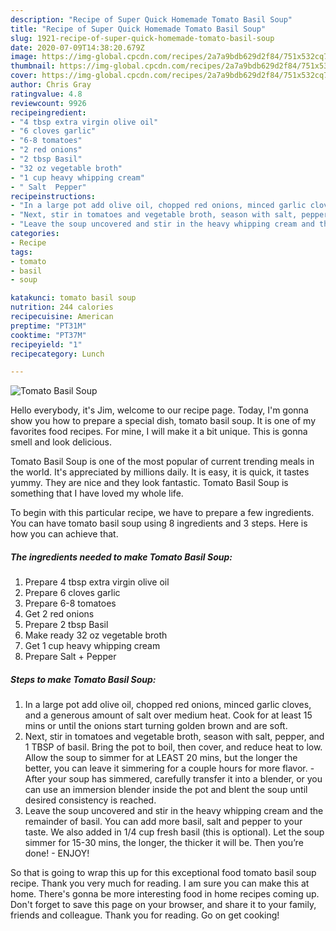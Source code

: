 ```yaml
---
description: "Recipe of Super Quick Homemade Tomato Basil Soup"
title: "Recipe of Super Quick Homemade Tomato Basil Soup"
slug: 1921-recipe-of-super-quick-homemade-tomato-basil-soup
date: 2020-07-09T14:38:20.679Z
image: https://img-global.cpcdn.com/recipes/2a7a9bdb629d2f84/751x532cq70/tomato-basil-soup-recipe-main-photo.jpg
thumbnail: https://img-global.cpcdn.com/recipes/2a7a9bdb629d2f84/751x532cq70/tomato-basil-soup-recipe-main-photo.jpg
cover: https://img-global.cpcdn.com/recipes/2a7a9bdb629d2f84/751x532cq70/tomato-basil-soup-recipe-main-photo.jpg
author: Chris Gray
ratingvalue: 4.8
reviewcount: 9926
recipeingredient:
- "4 tbsp extra virgin olive oil"
- "6 cloves garlic"
- "6-8 tomatoes"
- "2 red onions"
- "2 tbsp Basil"
- "32 oz vegetable broth"
- "1 cup heavy whipping cream"
- " Salt  Pepper"
recipeinstructions:
- "In a large pot add olive oil, chopped red onions, minced garlic cloves, and a generous amount of salt over medium heat. Cook for at least 15 mins or until the onions start turning golden brown and are soft."
- "Next, stir in tomatoes and vegetable broth, season with salt, pepper, and 1 TBSP of basil. Bring the pot to boil, then cover, and reduce heat to low. Allow the soup to simmer for at LEAST 20 mins, but the longer the better, you can leave it simmering for a couple hours for more flavor. After your soup has simmered, carefully transfer it into a blender, or you can use an immersion blender inside the pot and blent the soup until desired consistency is reached."
- "Leave the soup uncovered and stir in the heavy whipping cream and the remainder of basil. You can add more basil, salt and pepper to your taste. We also added in 1/4 cup fresh basil (this is optional). Let the soup simmer for 15-30 mins, the longer, the thicker it will be. Then you’re done! ENJOY!"
categories:
- Recipe
tags:
- tomato
- basil
- soup

katakunci: tomato basil soup 
nutrition: 244 calories
recipecuisine: American
preptime: "PT31M"
cooktime: "PT37M"
recipeyield: "1"
recipecategory: Lunch

---
```



![Tomato Basil Soup](https://img-global.cpcdn.com/recipes/2a7a9bdb629d2f84/751x532cq70/tomato-basil-soup-recipe-main-photo.jpg)

Hello everybody, it's Jim, welcome to our recipe page. Today, I'm gonna show you how to prepare a special dish, tomato basil soup. It is one of my favorites food recipes. For mine, I will make it a bit unique. This is gonna smell and look delicious.



Tomato Basil Soup is one of the most popular of current trending meals in the world. It's appreciated by millions daily. It is easy, it is quick, it tastes yummy. They are nice and they look fantastic. Tomato Basil Soup is something that I have loved my whole life.


To begin with this particular recipe, we have to prepare a few ingredients. You can have tomato basil soup using 8 ingredients and 3 steps. Here is how you can achieve that.

<!--inarticleads1-->

##### The ingredients needed to make Tomato Basil Soup:

1. Prepare 4 tbsp extra virgin olive oil
1. Prepare 6 cloves garlic
1. Prepare 6-8 tomatoes
1. Get 2 red onions
1. Prepare 2 tbsp Basil
1. Make ready 32 oz vegetable broth
1. Get 1 cup heavy whipping cream
1. Prepare  Salt + Pepper




<!--inarticleads2-->

##### Steps to make Tomato Basil Soup:

1. In a large pot add olive oil, chopped red onions, minced garlic cloves, and a generous amount of salt over medium heat. Cook for at least 15 mins or until the onions start turning golden brown and are soft.
1. Next, stir in tomatoes and vegetable broth, season with salt, pepper, and 1 TBSP of basil. Bring the pot to boil, then cover, and reduce heat to low. Allow the soup to simmer for at LEAST 20 mins, but the longer the better, you can leave it simmering for a couple hours for more flavor. - After your soup has simmered, carefully transfer it into a blender, or you can use an immersion blender inside the pot and blent the soup until desired consistency is reached.
1. Leave the soup uncovered and stir in the heavy whipping cream and the remainder of basil. You can add more basil, salt and pepper to your taste. We also added in 1/4 cup fresh basil (this is optional). Let the soup simmer for 15-30 mins, the longer, the thicker it will be. Then you’re done! - ENJOY!




So that is going to wrap this up for this exceptional food tomato basil soup recipe. Thank you very much for reading. I am sure you can make this at home. There's gonna be more interesting food in home recipes coming up. Don't forget to save this page on your browser, and share it to your family, friends and colleague. Thank you for reading. Go on get cooking!
